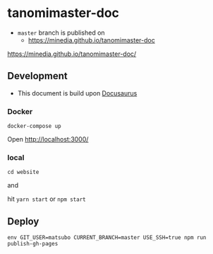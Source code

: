 # tanomimaster-doc

- `master` branch is published on
  - https://minedia.github.io/tanomimaster-doc


https://minedia.github.io/tanomimaster-doc/

## Development

- This document is build upon [Docusaurus](https://docusaurus.io/)

### Docker

```
docker-compose up 
```

Open [http://localhost:3000/](http://localhost:3000/)


### local
```
cd website
```

and

hit `yarn start` or `npm start`

## Deploy

```
env GIT_USER=matsubo CURRENT_BRANCH=master USE_SSH=true npm run publish-gh-pages
```


